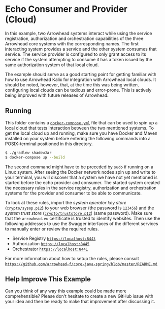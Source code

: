 # Echo Consumer and Provider (Cloud)

In this example, two Arrowhead systems interact while using the service
registration, authorization and orchestration capabilities of the three
Arrowhead core systems with the corresponding names. The first interacting
system provides a service and the other system consumes that service. The
service provider is configured to only grant access to its service if the
system attempting to consume it has a token issued by the same authorization
system of that local cloud.

The example should serve as a good starting point for getting familiar with
how to use Arrowhead Kalix for integration with Arrowhead local clouds. It
should be noted, however, that, at the time this was being written, configuring
local clouds can be tedious and error-prone. This is actively being improved
with future releases of Arrowhead.

## Running

This folder contains a [`docker-compose.yml`](docker-compose.yml) file that
can be used to spin up a local cloud that tests interaction between the two
mentioned systems. To get the local cloud up and running, make sure you have
Docker and Maven installed on your system before entering the following
commands into a POSIX-terminal positioned in this directory.

```sh
$ ./gradlew shadowJar
$ docker-compose up --build
```

The second command might have to be preceded by `sudo` if running on a Linux
system. After seeing the Docker network nodes spin up and write to your
terminal, you will discover that a system we have not yet mentioned is started
before the echo provider and consumer. The started system created the necessary
rules in the service registry, authorization and orchestration systems for the
provider and consumer to be able to communicate.

To look at these rules, import the _system operator key store_
([`crypto/sysop.p12`](crypto/sysop.p12)) to your web browser (the password is
`123456`) and the _system trust store_
([`crypto/truststore.p12`](crypto/truststore.p12)) (same password). Make sure
that the `arrowhead.eu` certificate is trusted to identify websites. Then use
the following addresses to use the Swagger interfaces of the different services
to manually enter or review the required rules.

- Service Registry [`https://localhost:8443`](`https://localhost:8443`)
- Authorization [`https://localhost:8445`](`https://localhost:8445`)
- Orchestrator [`https://localhost:8441`](`https://localhost:8441`)

For more information about how to setup the rules, please consult
[`https://github.com/arrowhead-f/core-java-spring/blob/master/README.md`](https://github.com/arrowhead-f/core-java-spring/blob/master/README.md).

## Help Improve This Example

Can you think of any way this example could be made more comprehensible?
Please don't hesitate to create a new GitHub issue with your idea and then
be ready to make that improvement after discussing it.
